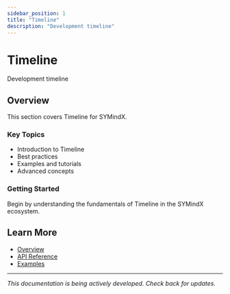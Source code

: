 ```yaml
---
sidebar_position: 1
title: "Timeline"
description: "Development timeline"
---
```


# Timeline

Development timeline

## Overview

This section covers Timeline for SYMindX.

### Key Topics

- Introduction to Timeline
- Best practices
- Examples and tutorials
- Advanced concepts

### Getting Started

Begin by understanding the fundamentals of Timeline in the SYMindX ecosystem.

## Learn More

- [Overview](/docs/01-overview)
- [API Reference](/docs/03-api-reference)
- [Examples](/docs/17-examples)

---

*This documentation is being actively developed. Check back for updates.*
